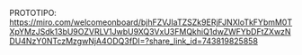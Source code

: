 PROTOTIPO: https://miro.com/welcomeonboard/bjhFZVJIaTZSZk9ERjFJNXloTkFYbmM0TXpYMzJSdk13bU9OZVRLV1JwbU9XQ3VxU3FMQkhiQ1dwZWFYbDFtZXwzNDU4NzY0NTczMzgwNjA4ODQ3fDI=?share_link_id=743819825858
